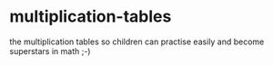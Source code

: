 # multiplication-tables
the multiplication tables so children can practise easily and become superstars in math ;-)
